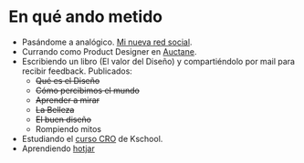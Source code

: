 # En qué ando metido

* Pasándome a analógico. [Mi nueva red social](https://www.linkedin.com/pulse/mi-nueva-red-social-diego-rodr%C3%ADguez-mart%C3%ADn/).
* Currando como Product Designer en [Auctane](https://auctane.com/).
* Escribiendo un libro (El valor del Diseño) y compartiéndolo por mail para recibir feedback. Publicados:
  * ~~Qué es el Diseño~~
  * ~~Cómo percibimos el mundo~~
  * ~~Aprender a mirar~~
  * ~~La Belleza~~
  * ~~El buen diseño~~
  * Rompiendo mitos
* Estudiando el [curso CRO](https://kschool.com/categoria/cursos-de-analitica-web/cursos-cro/) de Kschool.
* Aprendiendo [hotjar](itinerario-formativo/herramientas-y-tecnicas/hotjar.md)

